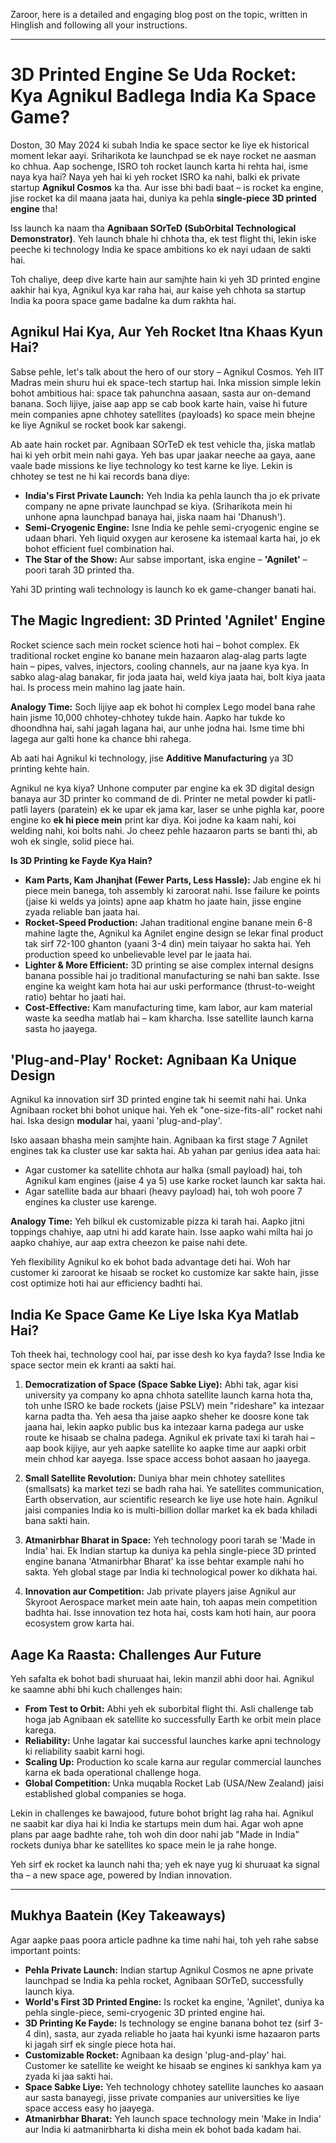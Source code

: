 Zaroor, here is a detailed and engaging blog post on the topic, written in Hinglish and following all your instructions.

---

# 3D Printed Engine Se Uda Rocket: Kya Agnikul Badlega India Ka Space Game?

Doston, 30 May 2024 ki subah India ke space sector ke liye ek historical moment lekar aayi. Sriharikota ke launchpad se ek naye rocket ne aasman ko chhua. Aap sochenge, ISRO toh rocket launch karta hi rehta hai, isme naya kya hai? Naya yeh hai ki yeh rocket ISRO ka nahi, balki ek private startup **Agnikul Cosmos** ka tha. Aur isse bhi badi baat – is rocket ka engine, jise rocket ka dil maana jaata hai, duniya ka pehla **single-piece 3D printed engine** tha!

Iss launch ka naam tha **Agnibaan SOrTeD (SubOrbital Technological Demonstrator)**. Yeh launch bhale hi chhota tha, ek test flight thi, lekin iske peeche ki technology India ke space ambitions ko ek nayi udaan de sakti hai.

Toh chaliye, deep dive karte hain aur samjhte hain ki yeh 3D printed engine aakhir hai kya, Agnikul kya kar raha hai, aur kaise yeh chhota sa startup India ka poora space game badalne ka dum rakhta hai.

## Agnikul Hai Kya, Aur Yeh Rocket Itna Khaas Kyun Hai?

Sabse pehle, let's talk about the hero of our story – Agnikul Cosmos. Yeh IIT Madras mein shuru hui ek space-tech startup hai. Inka mission simple lekin bohot ambitious hai: space tak pahunchna aasaan, sasta aur on-demand banana. Soch lijiye, jaise aap app se cab book karte hain, vaise hi future mein companies apne chhotey satellites (payloads) ko space mein bhejne ke liye Agnikul se rocket book kar sakengi.

Ab aate hain rocket par. Agnibaan SOrTeD ek test vehicle tha, jiska matlab hai ki yeh orbit mein nahi gaya. Yeh bas upar jaakar neeche aa gaya, aane vaale bade missions ke liye technology ko test karne ke liye. Lekin is chhotey se test ne hi kai records bana diye:

-   **India's First Private Launch:** Yeh India ka pehla launch tha jo ek private company ne apne private launchpad se kiya. (Sriharikota mein hi unhone apna launchpad banaya hai, jiska naam hai 'Dhanush').
-   **Semi-Cryogenic Engine:** Isne India ke pehle semi-cryogenic engine se udaan bhari. Yeh liquid oxygen aur kerosene ka istemaal karta hai, jo ek bohot efficient fuel combination hai.
-   **The Star of the Show:** Aur sabse important, iska engine – **'Agnilet'** – poori tarah 3D printed tha.

Yahi 3D printing wali technology is launch ko ek game-changer banati hai.

## The Magic Ingredient: 3D Printed 'Agnilet' Engine

Rocket science sach mein rocket science hoti hai – bohot complex. Ek traditional rocket engine ko banane mein hazaaron alag-alag parts lagte hain – pipes, valves, injectors, cooling channels, aur na jaane kya kya. In sabko alag-alag banakar, fir joda jaata hai, weld kiya jaata hai, bolt kiya jaata hai. Is process mein mahino lag jaate hain.

**Analogy Time:** Soch lijiye aap ek bohot hi complex Lego model bana rahe hain jisme 10,000 chhotey-chhotey tukde hain. Aapko har tukde ko dhoondhna hai, sahi jagah lagana hai, aur unhe jodna hai. Isme time bhi lagega aur galti hone ka chance bhi rahega.

Ab aati hai Agnikul ki technology, jise **Additive Manufacturing** ya 3D printing kehte hain.

Agnikul ne kya kiya? Unhone computer par engine ka ek 3D digital design banaya aur 3D printer ko command de di. Printer ne metal powder ki patli-patli layers (paratein) ek ke upar ek jama kar, laser se unhe pighla kar, poore engine ko **ek hi piece mein** print kar diya. Koi jodne ka kaam nahi, koi welding nahi, koi bolts nahi. Jo cheez pehle hazaaron parts se banti thi, ab woh ek single, solid piece hai.

**Is 3D Printing ke Fayde Kya Hain?**

-   **Kam Parts, Kam Jhanjhat (Fewer Parts, Less Hassle):** Jab engine ek hi piece mein banega, toh assembly ki zaroorat nahi. Isse failure ke points (jaise ki welds ya joints) apne aap khatm ho jaate hain, jisse engine zyada reliable ban jaata hai.
-   **Rocket-Speed Production:** Jahan traditional engine banane mein 6-8 mahine lagte the, Agnikul ka Agnilet engine design se lekar final product tak sirf 72-100 ghanton (yaani 3-4 din) mein taiyaar ho sakta hai. Yeh production speed ko unbelievable level par le jaata hai.
-   **Lighter & More Efficient:** 3D printing se aise complex internal designs banana possible hai jo traditional manufacturing se nahi ban sakte. Isse engine ka weight kam hota hai aur uski performance (thrust-to-weight ratio) behtar ho jaati hai.
-   **Cost-Effective:** Kam manufacturing time, kam labor, aur kam material waste ka seedha matlab hai – kam kharcha. Isse satellite launch karna sasta ho jaayega.

## 'Plug-and-Play' Rocket: Agnibaan Ka Unique Design

Agnikul ka innovation sirf 3D printed engine tak hi seemit nahi hai. Unka Agnibaan rocket bhi bohot unique hai. Yeh ek "one-size-fits-all" rocket nahi hai. Iska design **modular** hai, yaani 'plug-and-play'.

Isko aasaan bhasha mein samjhte hain. Agnibaan ka first stage 7 Agnilet engines tak ka cluster use kar sakta hai. Ab yahan par genius idea aata hai:

-   Agar customer ka satellite chhota aur halka (small payload) hai, toh Agnikul kam engines (jaise 4 ya 5) use karke rocket launch kar sakta hai.
-   Agar satellite bada aur bhaari (heavy payload) hai, toh woh poore 7 engines ka cluster use karenge.

**Analogy Time:** Yeh bilkul ek customizable pizza ki tarah hai. Aapko jitni toppings chahiye, aap utni hi add karate hain. Isse aapko wahi milta hai jo aapko chahiye, aur aap extra cheezon ke paise nahi dete.

Yeh flexibility Agnikul ko ek bohot bada advantage deti hai. Woh har customer ki zaroorat ke hisaab se rocket ko customize kar sakte hain, jisse cost optimize hoti hai aur efficiency badhti hai.

## India Ke Space Game Ke Liye Iska Kya Matlab Hai?

Toh theek hai, technology cool hai, par isse desh ko kya fayda? Isse India ke space sector mein ek kranti aa sakti hai.

1.  **Democratization of Space (Space Sabke Liye):** Abhi tak, agar kisi university ya company ko apna chhota satellite launch karna hota tha, toh unhe ISRO ke bade rockets (jaise PSLV) mein "rideshare" ka intezaar karna padta tha. Yeh aesa tha jaise aapko sheher ke doosre kone tak jaana hai, lekin aapko public bus ka intezaar karna padega aur uske route ke hisaab se chalna padega. Agnikul ek private taxi ki tarah hai – aap book kijiye, aur yeh aapke satellite ko aapke time aur aapki orbit mein chhod kar aayega. Isse space access bohot aasaan ho jaayega.

2.  **Small Satellite Revolution:** Duniya bhar mein chhotey satellites (smallsats) ka market tezi se badh raha hai. Ye satellites communication, Earth observation, aur scientific research ke liye use hote hain. Agnikul jaisi companies India ko is multi-billion dollar market ka ek bada khiladi bana sakti hain.

3.  **Atmanirbhar Bharat in Space:** Yeh technology poori tarah se 'Made in India' hai. Ek Indian startup ka duniya ka pehla single-piece 3D printed engine banana 'Atmanirbhar Bharat' ka isse behtar example nahi ho sakta. Yeh global stage par India ki technological power ko dikhata hai.

4.  **Innovation aur Competition:** Jab private players jaise Agnikul aur Skyroot Aerospace market mein aate hain, toh aapas mein competition badhta hai. Isse innovation tez hota hai, costs kam hoti hain, aur poora ecosystem grow karta hai.

## Aage Ka Raasta: Challenges Aur Future

Yeh safalta ek bohot badi shuruaat hai, lekin manzil abhi door hai. Agnikul ke saamne abhi bhi kuch challenges hain:

-   **From Test to Orbit:** Abhi yeh ek suborbital flight thi. Asli challenge tab hoga jab Agnibaan ek satellite ko successfully Earth ke orbit mein place karega.
-   **Reliability:** Unhe lagatar kai successful launches karke apni technology ki reliability saabit karni hogi.
-   **Scaling Up:** Production ko scale karna aur regular commercial launches karna ek bada operational challenge hoga.
-   **Global Competition:** Unka muqabla Rocket Lab (USA/New Zealand) jaisi established global companies se hoga.

Lekin in challenges ke bawajood, future bohot bright lag raha hai. Agnikul ne saabit kar diya hai ki India ke startups mein dum hai. Agar woh apne plans par aage badhte rahe, toh woh din door nahi jab "Made in India" rockets duniya bhar ke satellites ko space mein le ja rahe honge.

Yeh sirf ek rocket ka launch nahi tha; yeh ek naye yug ki shuruaat ka signal tha – a new space age, powered by Indian innovation.

---

## Mukhya Baatein (Key Takeaways)

Agar aapke paas poora article padhne ka time nahi hai, toh yeh rahe sabse important points:

-   **Pehla Private Launch:** Indian startup Agnikul Cosmos ne apne private launchpad se India ka pehla rocket, Agnibaan SOrTeD, successfully launch kiya.
-   **World's First 3D Printed Engine:** Is rocket ka engine, 'Agnilet', duniya ka pehla single-piece, semi-cryogenic 3D printed engine hai.
-   **3D Printing Ke Fayde:** Is technology se engine banana bohot tez (sirf 3-4 din), sasta, aur zyada reliable ho jaata hai kyunki isme hazaaron parts ki jagah sirf ek single piece hota hai.
-   **Customizable Rocket:** Agnibaan ka design 'plug-and-play' hai. Customer ke satellite ke weight ke hisaab se engines ki sankhya kam ya zyada ki jaa sakti hai.
-   **Space Sabke Liye:** Yeh technology chhotey satellite launches ko aasaan aur sasta banayegi, jisse private companies aur universities ke liye space access easy ho jaayega.
-   **Atmanirbhar Bharat:** Yeh launch space technology mein 'Make in India' aur India ki aatmanirbharta ki disha mein ek bohot bada kadam hai.